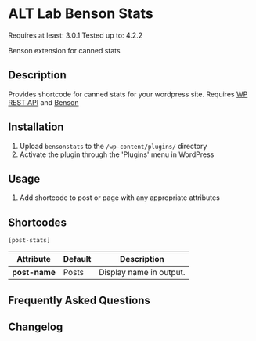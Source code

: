 # ALT Lab Benson Stats

Requires at least: 3.0.1
Tested up to: 4.2.2

Benson extension for canned stats

## Description

Provides shortcode for canned stats for your wordpress site.
Requires [WP REST API](https://wordpress.org/plugins/json-rest-api/) and [Benson](https://github.com/VCUarts/benson)

## Installation

1. Upload `bensonstats` to the `/wp-content/plugins/` directory
1. Activate the plugin through the 'Plugins' menu in WordPress

## Usage

1. Add shortcode to post or page with any appropriate attributes


## Shortcodes

```[post-stats]```

| Attribute        		 | Default  | Description   
| ---------------------- | -------- | ------------- 
| **post-name**          | Posts    | Display name in output.


## Frequently Asked Questions


## Changelog